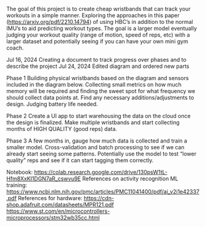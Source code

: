 The goal of this project is to create cheap wristbands that can track your workouts in a simple manner. Exploring the approaches in this paper (https://arxiv.org/pdf/2210.14794) of using HBC’s in addition to the normal IMU’s to aid predicting workout types. The goal is a larger model eventually judging your workout quality (range of motion, speed of reps, etc) with a larger dataset and potentially seeing if you can have your own mini gym coach.

Jul 16, 2024 Creating a document to track progress over phases and to describe the project
Jul 24, 2024 Edited diagram and ordered new parts

Phase 1
Building physical wristbands based on the diagram and sensors included in the diagram below.
Collecting small metrics on how much memory will be required and finding the sweet spot for what frequency we should collect data points at. Find any necessary additions/adjustments to design. Judging battery life needed.

Phase 2
Create a UI app to start warehousing the data on the cloud once the design is finalized. Make multiple wristbands and start collecting months of HIGH QUALITY (good reps) data.

Phase 3
A few months in, gauge how much data is collected and train a smaller model. Cross-validation and batch processing to see if we can already start seeing some patterns. Potentially use the model to test “lower quality” reps and see if it can start tagging them correctly.

Notebook: https://colab.research.google.com/drive/130psW1tL-Hfm8XxKI1DGN7aR_cswvu9E
References on activity recognition ML training:
https://www.ncbi.nlm.nih.gov/pmc/articles/PMC11041400/pdf/ai_v2i1e42337.pdf
References for hardware:
https://cdn-shop.adafruit.com/datasheets/MPR121.pdf
https://www.st.com/en/microcontrollers-microprocessors/stm32wb35cc.html
